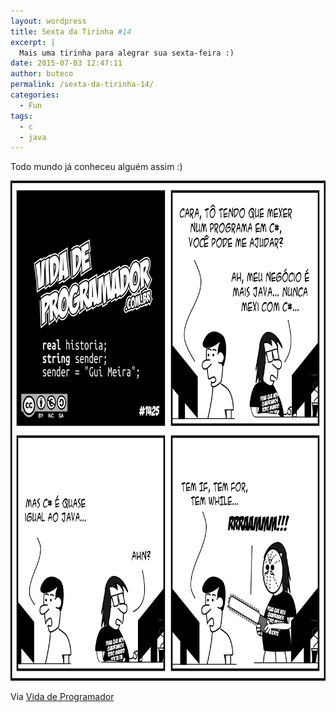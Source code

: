 ```yaml
---
layout: wordpress
title: Sexta da Tirinha #14
excerpt: |
  Mais uma tirinha para alegrar sua sexta-feira :)
date: 2015-07-03 12:47:11
author: buteco
permalink: /sexta-da-tirinha-14/
categories:
  - Fun
tags:
  - c
  - java
---
```


Todo mundo já conheceu alguém assim :)

<a href="/assets/wp-content/uploads/2015/07/tirinha1425.png"><img src="/assets/wp-content/uploads/2015/07/tirinha1425.png" alt="tirinha1425" width="800" height="800" class="alignnone size-full wp-image-2980" /></a>

Via <a href="http://vidadeprogramador.com.br/2015/07/02/c-e-quase-igual-ao-java/" target="_blank">Vida de Programador</a>